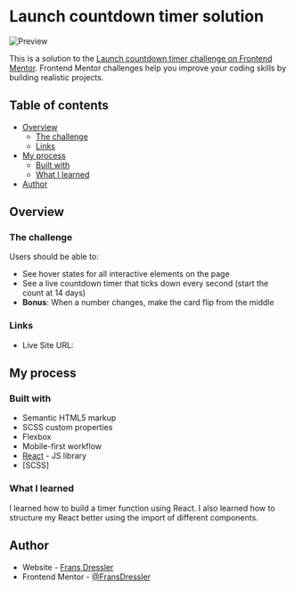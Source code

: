 # Launch countdown timer solution

![Preview]("./images/preview-image.png")

This is a solution to the [Launch countdown timer challenge on Frontend Mentor](https://www.frontendmentor.io/challenges/launch-countdown-timer-N0XkGfyz-). Frontend Mentor challenges help you improve your coding skills by building realistic projects. 

## Table of contents

- [Overview](#overview)
  - [The challenge](#the-challenge)
  - [Links](#links)
- [My process](#my-process)
  - [Built with](#built-with)
  - [What I learned](#what-i-learned)
- [Author](#author)

## Overview

### The challenge

Users should be able to:

- See hover states for all interactive elements on the page
- See a live countdown timer that ticks down every second (start the count at 14 days)
- **Bonus**: When a number changes, make the card flip from the middle

### Links
- Live Site URL: 

## My process

### Built with

- Semantic HTML5 markup
- SCSS custom properties
- Flexbox
- Mobile-first workflow
- [React](https://reactjs.org/) - JS library
- [SCSS]

### What I learned

I learned how to build a timer function using React. I also learned how to structure my React better using the import of different components.

## Author

- Website - [Frans Dressler](https://fransdressler.vercel.app/)
- Frontend Mentor - [@FransDressler](https://www.frontendmentor.io/profile/FransDressler)

